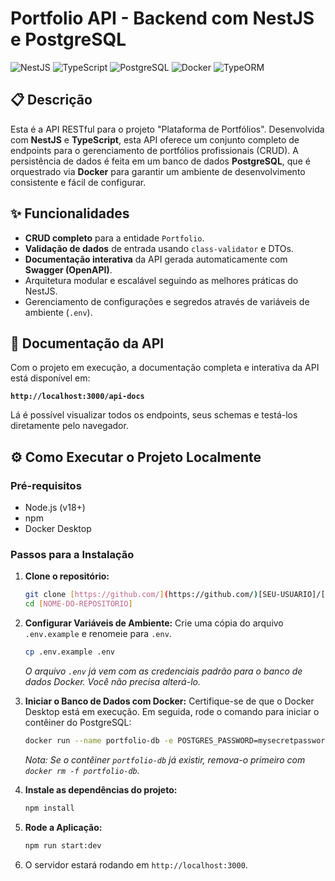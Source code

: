 # Portfolio API - Backend com NestJS e PostgreSQL

![NestJS](https://img.shields.io/badge/NestJS-%23E0234E?style=for-the-badge&logo=nestjs&logoColor=white)
![TypeScript](https://img.shields.io/badge/TypeScript-%233178C6?style=for-the-badge&logo=typescript)
![PostgreSQL](https://img.shields.io/badge/PostgreSQL-316192?style=for-the-badge&logo=postgresql&logoColor=white)
![Docker](https://img.shields.io/badge/Docker-2496ED?style=for-the-badge&logo=docker&logoColor=white)
![TypeORM](https://img.shields.io/badge/TypeORM-E0234E?style=for-the-badge)

## 📋 Descrição

Esta é a API RESTful para o projeto "Plataforma de Portfólios". Desenvolvida com **NestJS** e **TypeScript**, esta API oferece um conjunto completo de endpoints para o gerenciamento de portfólios profissionais (CRUD). A persistência de dados é feita em um banco de dados **PostgreSQL**, que é orquestrado via **Docker** para garantir um ambiente de desenvolvimento consistente e fácil de configurar.

## ✨ Funcionalidades

- **CRUD completo** para a entidade `Portfolio`.
- **Validação de dados** de entrada usando `class-validator` e DTOs.
- **Documentação interativa** da API gerada automaticamente com **Swagger (OpenAPI)**.
- Arquitetura modular e escalável seguindo as melhores práticas do NestJS.
- Gerenciamento de configurações e segredos através de variáveis de ambiente (`.env`).

## 📖 Documentação da API

Com o projeto em execução, a documentação completa e interativa da API está disponível em:

**`http://localhost:3000/api-docs`**

Lá é possível visualizar todos os endpoints, seus schemas e testá-los diretamente pelo navegador.

## ⚙️ Como Executar o Projeto Localmente

### Pré-requisitos
* Node.js (v18+)
* npm
* Docker Desktop

### Passos para a Instalação

1.  **Clone o repositório:**
    ```bash
    git clone [https://github.com/](https://github.com/)[SEU-USUARIO]/[NOME-DO-REPOSITORIO].git
    cd [NOME-DO-REPOSITORIO]
    ```

2.  **Configurar Variáveis de Ambiente:**
    Crie uma cópia do arquivo `.env.example` e renomeie para `.env`.
    ```bash
    cp .env.example .env
    ```
    *O arquivo `.env` já vem com as credenciais padrão para o banco de dados Docker. Você não precisa alterá-lo.*

3.  **Iniciar o Banco de Dados com Docker:**
    Certifique-se de que o Docker Desktop está em execução. Em seguida, rode o comando para iniciar o contêiner do PostgreSQL:
    ```bash
    docker run --name portfolio-db -e POSTGRES_PASSWORD=mysecretpassword -e POSTGRES_USER=myuser -e POSTGRES_DB=portfoliodb -p 5432:5432 -d postgres
    ```
    *Nota: Se o contêiner `portfolio-db` já existir, remova-o primeiro com `docker rm -f portfolio-db`.*

4.  **Instale as dependências do projeto:**
    ```bash
    npm install
    ```

5.  **Rode a Aplicação:**
    ```bash
    npm run start:dev
    ```

6.  O servidor estará rodando em `http://localhost:3000`.
